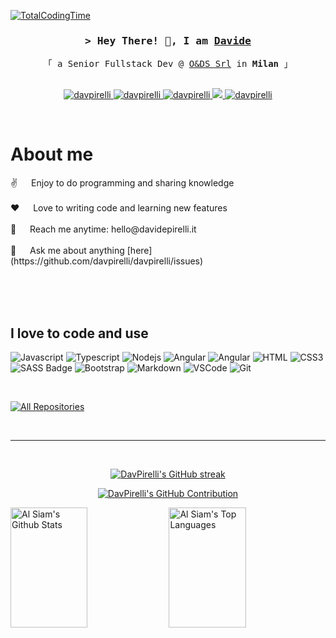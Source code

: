 [![TotalCodingTime](https://wakatime.com/badge/user/70c50581-bca5-4b05-8f54-f56144fb66b6.svg?style=for-the-badge)](https://wakatime.com/@70c50581-bca5-4b05-8f54-f56144fb66b6)
<!-- Intro  -->
<h3 align="center">
        <samp>&gt; Hey There! 👋, I am
                <b><a target="_blank" href="https://davidepirelli.it">Davide</a></b>
        </samp>
</h3>


<p align="center"> 
  <samp>
    「 a Senior Fullstack Dev @ <a href="https://oeds.it" target="_BLANK">O&DS Srl</a> in <b>Milan</b> 」
    <br>
    <br>
  </samp>
</p>

<p align="center">
 <a href="https://davidepirelli.it" target="blank">
  <img src="https://img.shields.io/badge/Website-DC143C?style=for-the-badge&logo=medium&logoColor=white" alt="davpirelli" />
 </a>
 <a href="https://linkedin.com/in/davidepirelli" target="_blank">
  <img src="https://img.shields.io/badge/LinkedIn-0077B5?style=for-the-badge&logo=linkedin&logoColor=white" alt="davpirelli"/>
 </a>
 <a href="https://profile.codersrank.io/user/davpirelli" target="_blank">
  <img src="https://img.shields.io/badge/CodersRank-0A0A0A?style=for-the-badge&logo=codersrank&logoColor=white" alt="davpirelli" />
 </a>
 <a href="https://twitter.com/davpirelli" target="_blank">
  <img src="https://img.shields.io/badge/Twitter-1DA1F2?style=for-the-badge&logo=twitter&logoColor=white" />
 </a>
 <a href="https://instagram.com/davpirelli" target="_blank">
  <img src="https://img.shields.io/badge/Instagram-fe4164?style=for-the-badge&logo=instagram&logoColor=white" alt="davpirelli" />
 </a>
</p>
<br />

<!-- About Section -->
 # About me
 
<p>  
 ✌️ &emsp; Enjoy to do programming and sharing knowledge <br/><br/>
 ❤️ &emsp; Love to writing code and learning new features<br/><br/>
 📧 &emsp; Reach me anytime: hello@davidepirelli.it<br/><br/>
 💬 &emsp; Ask me about anything [here](https://github.com/davpirelli/davpirelli/issues)
</p>

<br/>
<br/>
<br/>

## I love to code and use

![Javascript](https://img.shields.io/badge/Javascript-F0DB4F?style=for-the-badge&labelColor=black&logo=javascript&logoColor=F0DB4F)
![Typescript](https://img.shields.io/badge/Typescript-007acc?style=for-the-badge&labelColor=black&logo=typescript&logoColor=007acc)
![Nodejs](https://img.shields.io/badge/Nodejs-3C873A?style=for-the-badge&labelColor=black&logo=node.js&logoColor=3C873A)
![Angular](https://img.shields.io/badge/Angular-E34F26?style=for-the-badge&logo=angular&logoColor=white)
![Angular](https://img.shields.io/badge/Laravel-E34F26?style=for-the-badge&logo=laravel&logoColor=white)
![HTML](https://img.shields.io/badge/HTML5-E34F26?style=for-the-badge&logo=html5&logoColor=white)
![CSS3](https://img.shields.io/badge/CSS3-1572B6?style=for-the-badge&logo=css3&logoColor=white)
![SASS Badge](https://img.shields.io/badge/Sass-CC6699?style=for-the-badge&logo=sass&logoColor=white)
![Bootstrap](https://img.shields.io/badge/Bootstrap-563D7C?style=for-the-badge&logo=bootstrap&logoColor=white)
![Markdown](https://img.shields.io/badge/Markdown-000000?style=for-the-badge&logo=markdown&logoColor=white)
![VSCode](https://img.shields.io/badge/Visual_Studio-0078d7?style=for-the-badge&logo=visual%20studio&logoColor=white)
![Git](https://img.shields.io/badge/Git-F05032?style=for-the-badge&logo=git&logoColor=white)

<br/>

<p align="left">
  <a href="https://github.com/davpirelli?tab=repositories" target="_blank"><img alt="All Repositories" title="All Repositories" src="https://img.shields.io/badge/-All%20Repos-2962FF?style=for-the-badge&logo=koding&logoColor=white"/></a>
</p>

<br/>
<hr/>
<br/>

<p align="center">
  <a href="https://github.com/alsiam">
    <img src="https://github-readme-streak-stats.herokuapp.com/?user=davpirelli&theme=vue" alt="DavPirelli's GitHub streak"/>
  </a>
</p>

<p align="center">
  <a href="https://github.com/alsiam">
    <img src="https://github-profile-summary-cards.vercel.app/api/cards/profile-details?username=davpirelli&theme=vue" alt="DavPirelli's GitHub Contribution"/>
  </a>
</p>

<a> 
    <a href="https://github.com/davpirelli"><img alt="Al Siam's Github Stats" src="https://denvercoder1-github-readme-stats.vercel.app/api?username=davpirelli&theme=vue" height="192px" width="49.5%"/></a>
  <a href="https://github.com/alsiam"><img alt="Al Siam's Top Languages" src="https://denvercoder1-github-readme-stats.vercel.app/api/top-langs/?username=davpirelli&langs_count=8&layout=compact&theme=vue" height="192px" width="49.5%"/></a>
  <br/>
</a>

